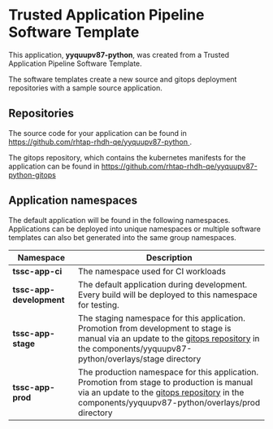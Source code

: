 # Trusted Application Pipeline Software Template

This application, **yyquupv87-python**, was created from a Trusted Application Pipeline Software Template.

The software templates create a new source and gitops deployment repositories with a sample source application. 

## Repositories

The source code for your application can be found in [https://github.com/rhtap-rhdh-qe/yyquupv87-python ](https://github.com/rhtap-rhdh-qe/yyquupv87-python ).
 
The gitops repository, which contains the kubernetes manifests for the application can be found in 
[https://github.com/rhtap-rhdh-qe/yyquupv87-python-gitops ](https://github.com/rhtap-rhdh-qe/yyquupv87-python-gitops ) 

## Application namespaces 

The default application will be found in the following namespaces. Applications can be deployed into unique namespaces or multiple software templates can also bet generated into the same group namespaces.  

|  Namespace   |  Description   |  
| -------- | -------- |
| **tssc-app-ci** | The namespace used for CI workloads |
| **tssc-app-development** | The default application during development. Every build will be deployed to this namespace for testing. |
| **tssc-app-stage** | The staging namespace for this application. Promotion from development to stage is manual via an update to the [gitops repository](https://github.com/rhtap-rhdh-qe/yyquupv87-python-gitops ) in the components/yyquupv87-python/overlays/stage directory |
| **tssc-app-prod** | The production namespace for this application. Promotion from stage to production is manual via an update to the [gitops repository](https://github.com/rhtap-rhdh-qe/yyquupv87-python-gitops ) in the components/yyquupv87-python/overlays/prod directory |